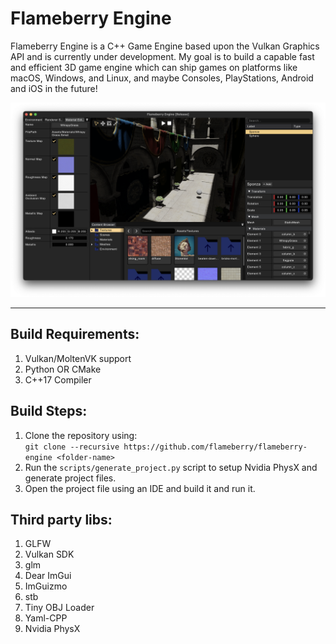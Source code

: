 # Flameberry Engine

Flameberry Engine is a C++ Game Engine based upon the Vulkan Graphics API and is currently under development. My goal is to build a capable fast and efficient 3D game engine which can ship games on platforms like macOS, Windows, and Linux, and maybe Consoles, PlayStations, Android and iOS in the future!

<img src="screenshots/Flameberry_SS_UI.png">

***

## Build Requirements:
1. Vulkan/MoltenVK support
2. Python OR CMake
3. C++17 Compiler

## Build Steps:
1. Clone the repository using: <br> `git clone --recursive https://github.com/flameberry/flameberry-engine <folder-name>`
2. Run the `scripts/generate_project.py` script to setup Nvidia PhysX and generate project files.
3. Open the project file using an IDE and build it and run it.

## Third party libs:
1. GLFW
2. Vulkan SDK
3. glm
4. Dear ImGui
5. ImGuizmo
6. stb
7. Tiny OBJ Loader
8. Yaml-CPP
9. Nvidia PhysX